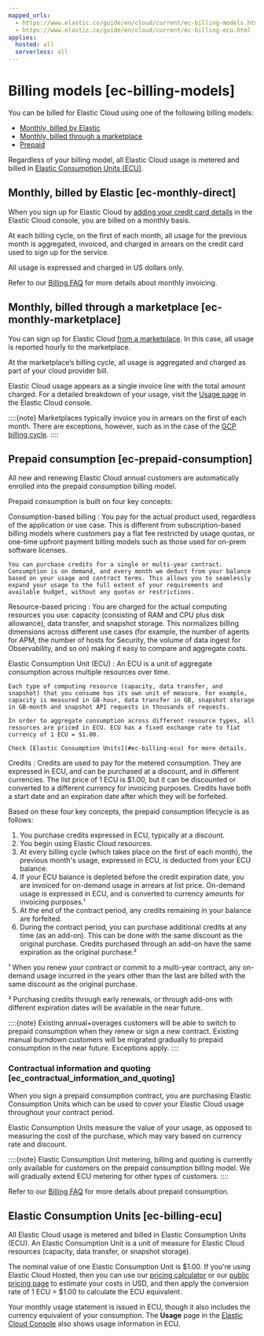 ```yaml
---
mapped_urls:
  - https://www.elastic.co/guide/en/cloud/current/ec-billing-models.html
  - https://www.elastic.co/guide/en/cloud/current/ec-billing-ecu.html
applies:
  hosted: all
  serverless: all
---
```


# Billing models [ec-billing-models]

You can be billed for Elastic Cloud using one of the following billing models:

* [Monthly, billed by Elastic](#ec-monthly-direct)
* [Monthly, billed through a marketplace](#ec-monthly-marketplace)
* [Prepaid](#ec-prepaid-consumption)

Regardless of your billing model, all Elastic Cloud usage is metered and billed in [Elastic Consumption Units (ECU)](#ec-billing-ecu).

## Monthly, billed by Elastic [ec-monthly-direct] 

When you sign up for Elastic Cloud by [adding your credit card details](/deploy-manage/cloud-organization/billing/add-billing-details.md) in the Elastic Cloud console, you are billed on a monthly basis.

At each billing cycle, on the first of each month, all usage for the previous month is aggregated, invoiced, and charged in arrears on the credit card used to sign up for the service.

All usage is expressed and charged in US dollars only.

Refer to our [Billing FAQ](/deploy-manage/cloud-organization/billing/billing-faq.md) for more details about monthly invoicing.

## Monthly, billed through a marketplace [ec-monthly-marketplace] 

You can sign up for Elastic Cloud [from a marketplace](/deploy-manage/deploy/elastic-cloud/subscribe-from-marketplace.md). In this case, all usage is reported hourly to the marketplace.

At the marketplace’s billing cycle, all usage is aggregated and charged as part of your cloud provider bill.

Elastic Cloud usage appears as a single invoice line with the total amount charged. For a detailed breakdown of your usage, visit the [Usage page](/deploy-manage/cloud-organization/billing/monitor-analyze-usage.md) in the Elastic Cloud console.

::::{note} 
Marketplaces typically invoice you in arrears on the first of each month. There are exceptions, however, such as in the case of the [GCP billing cycle](https://cloud.google.com/billing/docs/how-to/billing-cycle).
::::

## Prepaid consumption [ec-prepaid-consumption] 

All new and renewing Elastic Cloud annual customers are automatically enrolled into the prepaid consumption billing model.

Prepaid consumption is built on four key concepts:

Consumption-based billing
:   You pay for the actual product used, regardless of the application or use case. This is different from subscription-based billing models where customers pay a flat fee restricted by usage quotas, or one-time upfront payment billing models such as those used for on-prem software licenses.

    You can purchase credits for a single or multi-year contract. Consumption is on demand, and every month we deduct from your balance based on your usage and contract terms. This allows you to seamlessly expand your usage to the full extent of your requirements and available budget, without any quotas or restrictions.

Resource-based pricing
:   You are charged for the actual computing resources you use: capacity (consisting of RAM and CPU plus disk allowance), data transfer, and snapshot storage. This normalizes billing dimensions across different use cases (for example, the number of agents for APM, the number of hosts for Security, the volume of data ingest for Observability, and so on) making it easy to compare and aggregate costs.

Elastic Consumption Unit (ECU)
:   An ECU is a unit of aggregate consumption across multiple resources over time.

    Each type of computing resource (capacity, data transfer, and snapshot) that you consume has its own unit of measure. For example, capacity is measured in GB-hour, data transfer in GB, snapshot storage in GB-month and snapshot API requests in thousands of requests.

    In order to aggregate consumption across different resource types, all resources are priced in ECU. ECU has a fixed exchange rate to fiat currency of 1 ECU = $1.00.

    Check [Elastic Consumption Units](#ec-billing-ecu) for more details.


Credits
:   Credits are used to pay for the metered consumption. They are expressed in ECU, and can be purchased at a discount, and in different currencies. The list price of 1 ECU is $1.00, but it can be discounted or converted to a different currency for invoicing purposes. Credits have both a start date and an expiration date after which they will be forfeited.

Based on these four key concepts, the prepaid consumption lifecycle is as follows:

1. You purchase credits expressed in ECU, typically at a discount.
2. You begin using Elastic Cloud resources.
3. At every billing cycle (which takes place on the first of each month), the previous month's usage, expressed in ECU, is deducted from your ECU balance.
4. If your ECU balance is depleted before the credit expiration date, you are invoiced for on-demand usage in arrears at list price. On-demand usage is expressed in ECU, and is converted to currency amounts for invoicing purposes.¹
5. At the end of the contract period, any credits remaining in your balance are forfeited.
6. During the contract period, you can purchase additional credits at any time (as an add-on). This can be done with the same discount as the original purchase. Credits purchased through an add-on have the same expiration as the original purchase.²

¹ When you renew your contract or commit to a multi-year contract, any on-demand usage incurred in the years other than the last are billed with the same discount as the original purchase.

² Purchasing credits through early renewals, or through add-ons with different expiration dates will be available in the near future.

::::{note} 
Existing annual+overages customers will be able to switch to prepaid consumption when they renew or sign a new contract. Existing manual burndown customers will be migrated gradually to prepaid consumption in the near future. Exceptions apply.
::::

### Contractual information and quoting [ec_contractual_information_and_quoting] 

When you sign a prepaid consumption contract, you are purchasing Elastic Consumption Units which can be used to cover your Elastic Cloud usage throughout your contract period.

Elastic Consumption Units measure the value of your usage, as opposed to measuring the cost of the purchase, which may vary based on currency rate and discount.

::::{note} 
Elastic Consumption Unit metering, billing and quoting is currently only available for customers on the prepaid consumption billing model. We will gradually extend ECU metering for other types of customers.
::::

Refer to our [Billing FAQ](/deploy-manage/cloud-organization/billing/billing-faq.md) for more details about prepaid consumption.

## Elastic Consumption Units [ec-billing-ecu]

All Elastic Cloud usage is metered and billed in Elastic Consumption Units (ECU). An Elastic Consumption Unit is a unit of measure for Elastic Cloud resources (capacity, data transfer, or snapshot storage).

The nominal value of one Elastic Consumption Unit is $1.00. If you're using Elastic Cloud Hosted, then you can use our [pricing calculator](https://cloud.elastic.co/pricing) or our [public pricing page](https://ela.st/esspricelist) to estimate your costs in USD, and then apply the conversion rate of 1 ECU = $1.00 to calculate the ECU equivalent.

Your monthly usage statement is issued in ECU, though it also includes the currency equivalent of your consumption. The **Usage** page in the [Elastic Cloud Console](https://cloud.elastic.co?page=docs&placement=docs-body) also shows usage information in ECU.